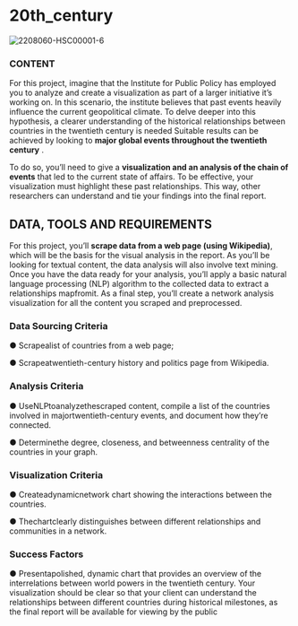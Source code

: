 # 20th_century
![2208060-HSC00001-6](https://github.com/user-attachments/assets/bc1e6ca0-d023-4cc5-880d-8f8b8d1a2836)

 ### CONTENT
 
For this project, imagine that the Institute for Public Policy has employed you to analyze and create a visualization as part of a larger initiative it’s working on. In this scenario, the institute believes that past events heavily influence the current geopolitical climate. To delve deeper into this hypothesis, a clearer understanding of the historical relationships between countries in the twentieth century is needed Suitable results can be achieved by looking to **major global events throughout the twentieth century** . 

To do so, you’ll need to give a **visualization and an analysis of the chain of events** that led to the current state of affairs.
To be effective, your visualization must highlight these past relationships. This way, other researchers can understand and tie your findings into the final report.

## DATA, TOOLS AND REQUIREMENTS 

 For this project, you’ll **scrape data from a web page (using Wikipedia)**, which will be the basis for the visual analysis in the report. As you’ll be looking for textual content, the data analysis will also involve text mining. 
 Once you have the data ready for your analysis, you’ll apply a basic natural language processing (NLP) algorithm to the collected data to extract a relationships mapfromit. As a final step, you’ll create a network analysis visualization for all the content you scraped and preprocessed.
 
### Data Sourcing Criteria

 ● Scrapealist of countries from a web page;
 
 ● Scrapeatwentieth-century history and politics page from Wikipedia.

### Analysis Criteria
 
 ● UseNLPtoanalyzethescraped content, compile a list of the countries involved in majortwentieth-century events, and document how they’re connected.
 
 ● Determinethe degree, closeness, and betweenness centrality of the countries in your
 graph.
 
### Visualization Criteria
 
 ● Createadynamicnetwork chart showing the interactions between the countries.
 
 ● Thechartclearly distinguishes between different relationships and communities in a
 network.
 
### Success Factors
 
 ● Presentapolished, dynamic chart that provides an overview of the interrelations between world powers in the twentieth century. 
 Your visualization should be clear so that your client can understand the relationships between different countries during historical milestones, as the final report will be available for viewing by the public
